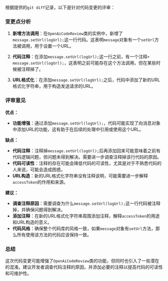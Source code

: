 根据提供的`git diff`记录，以下是针对代码变更的评审：

### 变更点分析

1. **新增方法调用**：在`OpenAiCodeReview`类的实例中，新增了`message.setUrl(logUrl);`这一行代码。这表明`message`对象有一个`setUrl`方法被调用，用于设置一个URL。

2. **代码注释**：在添加`message.setUrl(logUrl);`这一行之前，有一个注释`+        message.setUrl(logUrl);`，这表明之前可能存在这个方法调用，但在某些时候被注释掉了。

3. **URL格式化**：在添加`message.setUrl(logUrl);`之后，代码中添加了新的URL格式化字符串，用于构造发送请求的URL。

### 评审意见

**优点：**
- **功能增强**：通过添加`message.setUrl(logUrl);`，代码可能实现了向消息对象中添加URL的功能，这有助于在后续的处理中引用或使用这个URL。

**缺点：**
- **代码注释**：注释掉`message.setUrl(logUrl);`后再添加回来可能意味着之前有代码逻辑问题，但问题未得到解决。需要进一步调查注释掉该行代码的原因。
- **代码可读性**：注释的存在可能会降低代码的可读性，尤其是对于不熟悉代码的人来说，可能会造成困惑。
- **URL构造**：新的URL格式化字符串没有注释说明，可能需要进一步解释`accessToken`的作用和来源。

**建议：**
- **调查注释原因**：需要调查为什么`message.setUrl(logUrl);`这一行代码被注释掉，并确保问题得到解决。
- **添加注释**：在新的URL格式化字符串周围添加注释，解释`accessToken`的用途和URL构造的意义。
- **代码风格**：确保整个代码库的风格一致，如果`message`对象有`setUrl`方法，那么所有使用该方法的代码应该保持一致。

### 总结

这次代码变更可能增强了`OpenAiCodeReview`类的功能，但同时也引入了一些潜在的混淆。建议开发者调查代码注释的原因，并添加必要的注释以提高代码的可读性和可维护性。
